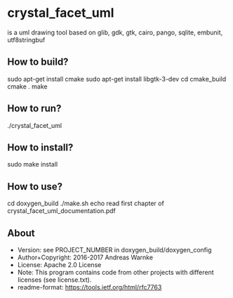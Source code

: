 
crystal_facet_uml
=============
is a uml drawing tool
based on glib, gdk, gtk, cairo, pango, sqlite, embunit, utf8stringbuf

How to build?
-----------

sudo apt-get install cmake
sudo apt-get install libgtk-3-dev
cd cmake_build
cmake .
make

How to run?
-----------

./crystal_facet_uml

How to install?
-----------

sudo make install

How to use?
-----------

cd doxygen_build
./make.sh
echo read first chapter of crystal_facet_uml_documentation.pdf

About
-----------

- Version: see PROJECT_NUMBER in doxygen_build/doxygen_config
- Author+Copyright: 2016-2017 Andreas Warnke
- License: Apache 2.0 License
- Note: This program contains code from other projects with different licenses (see license.txt).
- readme-format: https://tools.ietf.org/html/rfc7763
